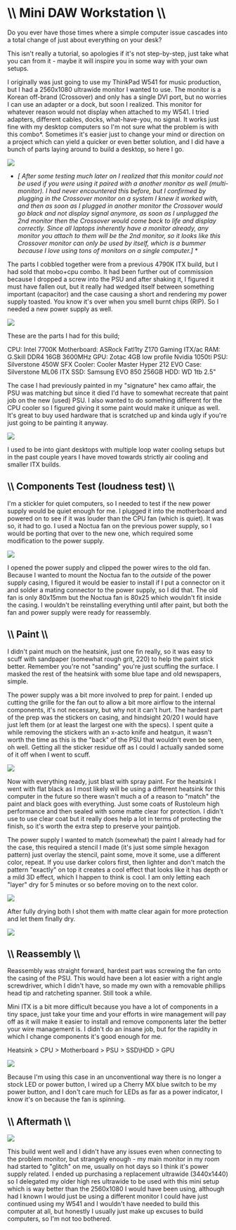 # \\\ Mini DAW Workstation \\\

Do you ever have those times where a simple computer issue cascades into a total change of just about everything on your desk? 

This isn't really a tutorial, so apologies if it's not step-by-step, just take what you can from it - maybe it will inspire you in some way with your own setups. 

I originally was just going to use my ThinkPad W541 for music production, but I had a 2560x1080 ultrawide monitor I wanted to use. The monitor is a Korean off-brand (Crossover) and only has a single DVI port, but no worries I can use an adapter or a dock, but soon I realized. This monitor for whatever reason would not display when attached to my W541. I tried adapters, different cables, docks, what-have-you, no signal. It works just fine with my desktop computers so I'm not sure what the problem is with this combo*.  Sometimes it's easier just to change your mind or direction on a project which can yield a quicker or even better solution, and I did have a bunch of parts laying around to build a desktop, so here I go. 

![](01_laptop.jpg)

* *[ After some testing much later on I realized that this monitor could not be used if you were using it paired with a another monitor as well (multi-monitor). I had never encountered this before, but I confirmed by plugging in the Crossover monitor on a system I knew it worked with, and then as soon as I plugged in another monitor the Crossover would go black and not display signal anymore, as soon as I unplugged the 2nd monitor then the Crossover would come back to life and display correctly. Since all laptops inherently have a monitor already, any monitor you attach to them will be the 2nd monitor, so it looks like this Crossover monitor can only be used by itself, which is a bummer because I love using tons of monitors on a single computer.]* *

The parts I cobbled together were from a previous 4790K ITX build, but I had sold that mobo+cpu combo. It had been further out of commission because I dropped a screw into the PSU and after shaking it, I figured it must have fallen out, but it really had wedged itself between something important (capacitor) and the case causing a short and rendering my power supply toasted. You know it's over when you smell burnt chips (RIP). So I needed a new power supply as well. 

![](02_parts.jpg)

These are the parts I had for this build; 

CPU: Intel 7700K
Motherboard: ASRock Fatl1ty Z170 Gaming ITX/ac
RAM: G.Skill DDR4 16GB 3600MHz
GPU: Zotac 4GB low profile Nvidia 1050ti
PSU: Silverstone 450W SFX
Cooler: Cooler Master Hyper 212 EVO
Case: Silverstone ML06 ITX
SSD: Samsung EVO 850 256GB
HDD: WD 1tb 2.5"

The case I had previously painted in my "signature" hex camo affair, the PSU was matching but since it died I'd have to somewhat recreate that paint job on the new (used) PSU. I also wanted to do something different for the CPU cooler so I figured giving it some paint would make it unique as well. It's great to buy used hardware that is scratched up and kinda ugly if you're just going to be painting it anyway. 

  ![](03_case.jpg)

I used to be into giant desktops with multiple loop water cooling setups but in the past couple years I have moved towards strictly air cooling and smaller ITX builds. 


## \\\ Components Test (loudness test) \\\

I'm a stickler for quiet computers, so I needed to test if the new power supply would be quiet enough for me. I plugged it into the motherboard and powered on to see if it was louder than the CPU fan (which is quiet). It was so, it had to go. I used a Noctua fan on the previous power supply, so I would be porting that over to the new one, which required some modification to the power supply. 

![](04_test.jpg)

I opened the power supply and clipped the power wires to the old fan. Because I wanted to mount the Noctua fan to the *outside* of the power supply casing, I figured it would be easier to install if I put a connector on it and solder a mating connector to the power supply, so I did that. The old fan is only 80x15mm but the Noctua fan is 80x25 which wouldn't fit inside the casing. I wouldn't be reinstalling everything until after paint, but both the fan and power supply were ready for reassembly. 

## \\\ Paint \\\

I didn't paint much on the heatsink, just one fin really, so it was easy to scuff with sandpaper (somewhat rough grit, 220) to help the paint stick better. Remember you're not "sanding" you're just scuffing the surface. I masked the rest of the heatsink with some blue tape and old newspapers, simple. 

The power supply was a bit more involved to prep for paint. I ended up cutting the grille for the fan out to allow a bit more airflow to the internal components, it's not necessary, but why not it can't hurt. The hardest part of the prep was the stickers on casing, and hindsight 20/20 I would have just left them (or at least the largest one with the specs). I spent quite a while removing the stickers with an x-acto knife and heatgun, it wasn't worth the time as this is the "back" of the PSU that wouldn't even be seen, oh well. Getting all the sticker residue off as I could I actually sanded some of it off when I went to scuff. 

![](05_paint_heat.jpg)

Now with everything ready, just blast with spray paint. For the heatsink I went with flat black as I most likely will be using a different heatsink for this computer in the future so there wasn't much a of a reason to "match" the paint and black goes with everything. Just some coats of Rustoleum high performance and then sealed with some matte clear for protection. I didn't use to use clear coat but it really does help a lot in terms of protecting the finish, so it's worth the extra step to preserve your paintjob. 

The power supply I wanted to match (somewhat) the paint I already had for the case, this required a stencil I made (it's just some simple hexagon pattern) just overlay the stencil, paint some, move it some, use a different color, repeat. If you use darker colors first, then lighter and don't match the pattern "exactly" on top it creates a cool effect that looks like it has depth or a mild 3D effect, which I happen to think is cool. I am only letting each "layer" dry for 5 minutes or so before moving on to the next color.

![](06_paint_psu.jpg)

After fully drying both I shot them with matte clear again for more protection and let them finally dry. 

![](07_paint_comp.jpg)

## \\\ Reassembly \\\

Reassembly was straight forward, hardest part was screwing the fan onto the casing of the PSU. This would have been a lot easier with a right angle screwdriver, which I didn't have, so made my own with a removable phillips head tip and ratcheting spanner. Still took a while. 

Mini ITX is a bit more difficult because you have a lot of components in a tiny space, just take your time and your efforts in wire management will pay off as it will make it easier to install and remove components later the better your wire management is. I didn't do an insane job, but for the rapidity in which I change components it's good enough for me. 

Heatsink > CPU > Motherboard > PSU > SSD\HDD > GPU 

![](08_assembly.jpg)

Because I'm using this case in an unconventional way there is no longer a stock LED or power button, I wired up a Cherry MX blue switch to be my power button, and I don't care much for LEDs as far as a power indicator, I know it's on because the fan is spinning. 

## \\\ Aftermath \\\

![](09_finished.jpg)

This build went well and I didn't have any issues even when connecting to the problem monitor, but strangely enough - my main monitor in my room had started to "glitch" on me, usually on hot days so I think it's power supply related. I ended up purchasing a replacement ultrawide (3440x1440) so I delegated my older high res ultrawide to be used with this mini setup which is way better than the 2560x1080 I would have been using, although had I known I would just be using a different monitor I could have just continued using my W541 and I wouldn't have needed to build this computer at all, but honestly I usually just make up excuses to build computers, so I'm not too bothered. 
